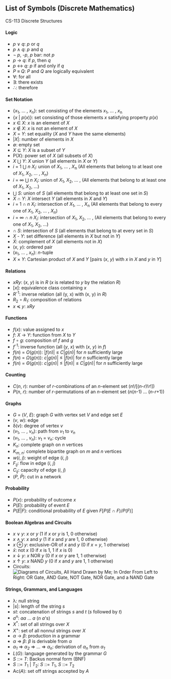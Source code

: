 ## List of Symbols (Discrete Mathematics)  
CS-113 Discrete Structures

#### Logic
- _p_ ∨ _q_: _p_ or _q_
- _p_ ∧ _q_: _p_ and _q_
- ¬ _p_, -_p_, _p_ bar: not _p_
- _p_ → _q_: if _p_, then _q_
- _p_ ↔ _q_: _p_ if and only if _q_
- _P_ ≡ _Q_: _P_ and _Q_ are logically equivalent
- ∀: for all
- ∃: there exists
- ∴: therefore

#### Set Notation
- {_x_<sub>1</sub>, ... , _x_<sub>n</sub>}: set consisting of the elements _x_<sub>1</sub>, ... , _x_<sub>n</sub>
- {_x_ | _p_(_x_)}: set consisting of those elements _x_ satisfying property _p_(_x_)
- _x_ ∈ _X_: _x_ is an element of _X_
- _x_ ∉ _X_: _x_ is not an element of _X_
- _X_ = _Y_: set equality (_X_ and _Y_ have the same elements)
- |_X_|: number of elements in _X_
- ∅: empty set
- _X_ ⊆ _Y_: _X_ is a subset of _Y_
- P(_X_): power set of _X_ (all subsets of _X_)
- _X_ ⋃ _Y_: _X_ union _Y_ (all elements in _X_ or _Y_)
- _i_ = 1 ⋃ _n_ _X_<sub>_i_</sub>: union of _X_<sub>1</sub>, ... , _X_<sub>n</sub> (All elements that belong to at least one of _X_<sub>1</sub>, _X_<sub>2</sub>, ... , _X_<sub>_n_</sub>)
- _i_ = ∞ ⋃ _n_ _X_<sub>_i_</sub>: union of _X_<sub>1</sub>, _X_<sub>2</sub>, ... , (All elements that belong to at least one of _X_<sub>1</sub>, _X_<sub>2</sub>, ...)
- ⋃ _S_: union of _S_ (all elements that belong to at least one set in _S_)
- _X_ ∩ _Y_: _X_ intersect _Y_ (all elements in _X_ and _Y_)
- _i_ = 1 ∩ _n_ _X_<sub>_i_</sub>: intersection of _X_<sub>1</sub>, ... , _X_<sub>n</sub> (All elements that belong to every one of _X_<sub>1</sub>, _X_<sub>2</sub>, ... , _X_<sub>_n_</sub>)
- _i_ = ∞ ∩ _n_ _X_<sub>_i_</sub>: intersection of _X_<sub>1</sub>, _X_<sub>2</sub>, ... , (All elements that belong to every one of _X_<sub>1</sub>, _X_<sub>2</sub>, ...)
- ∩ _S_: intersection of _S_ (all elements that belong to at every set in _S_)
- _X_ - _Y_: set difference (all elements in _X_ but not in _Y_)
- _X̄_: complement of _X_ (all elements not in _X_)
- (_x_, _y_): ordered pair
- (_x_<sub>1</sub>, ... , _x_<sub>_n_</sub>): _n_-tuple
- _X_ × _Y_: Cartesian product of _X_ and _Y_ [pairs (_x_, _y_) with _x_ in _X_ and _y_ in _Y_]

#### Relations
- _xRy_: (_x_, _y_) is in _R_ (_x_ is related to _y_ by the relation _R_)
- [_x_]: equivalence class containing _x_
- _R_<sup>-1</sup>: inverse relation (all (y, x) with (x, y) in _R_)
- _R_<sub>2</sub> ∘ _R_<sub>1</sub>: composition of relations
- _x_ ≼ _y_: _xRy_ 

#### Functions
- _f_(_x_): value assigned to _x_
- _f_: _X_ → _Y_: function from _X_ to _Y_
- _f_ ∘ _g_: composition of _f_ and _g_
- _f_<sup>-1</sup>: inverse function (all (_y_, _x_) with (_x_, _y_) in _f_)
- _f_(_n_) = _Ο_(_g_(_n_)): |_f_(_n_)| ≤ _C_|_g_(_n_)| for _n_ sufficiently large
- _f_(_n_) = _Ω_(_g_(_n_)): _c_|_g_(_n_)| ≤ |_f_(_n_)| for _n_ sufficiently large
- _f_(_n_) = _Θ_(_g_(_n_)): _c_|_g_(_n_)| ≤ |_f_(_n_)| ≤ _C_|_g_(_n_)| for _n_ sufficiently large

#### Counting
- _C_(_n_, _r_): number of _r_-combinations of an _n_-element set (_n_!/[(_n_-_r_)!_r_!])
- _P_(_n_, _r_): number of _r_-permutations of an _n_-element set (_n_(_n_-1) ... (_n_-_r_+1))

#### Graphs
- _G_ = (_V_, _E_): graph _G_ with vertex set _V_ and edge set _E_
- (_v_, _w_): edge
- δ(_v_): degree of vertex _v_
- (_v_<sub>1</sub>, ... , _v_<sub>_n_</sub>): path from _v_<sub>1</sub> to _v_<sub>_n_</sub>
- (_v_<sub>1</sub>, ... , _v_<sub>_n_</sub>):  _v_<sub>1</sub> = _v_<sub>_n_</sub>: cycle
- _K_<sub>_n_</sub>: complete graph on _n_ vertices
- _K_<sub>_m_, _n_</sub>: complete bipartite graph on _m_ and _n_ vertices
- _w_(_i_, _j_): weight of edge (_i_, _j_)
- _F_<sub>_ij_</sub>: flow in edge (_i_, _j_)
- _C_<sub>_ij_</sub>: capacity of edge (_i_, _j_)
- (_P_, _P̄_): cut in a network

#### Probability
- _P_(_x_): probability of outcome _x_
- _P_(_E_): probability of event _E_
- _P_(_E_|_F_): conditional probability of _E_ given _F_[_P_(_E_ ∩ _F_)/_P_(_F_)]

#### Boolean Algebras and Circuits
- _x_ ∨ _y_: _x_ or _y_ (1 if _x_ or _y_ is 1, 0 otherwise)
- _x_ ∧ _y_: _x_ and _y_ (1 if _x_ and _y_ are 1, 0 otherwise)
- _x_ ⊕ _y_: exclusive-OR of _x_ and _y_ (0 if _x_ = _y_, 1 otherwise)
- _x̄_: not _x_ (0 if _x_ is 1, 1 if _x_ is 0)
- _x_ ↓ _y_: _x_ NOR _y_ (0 if _x_ or _y_ are 1, 1 otherwise)
- _x_ ↑ _y_: _x_ NAND _y_ (0 if _x_ and _y_ are 1, 1 otherwise)
- Circuits:  
![Diagrams of Circuits, All Hand Drawn by Me; In Order From Left to Right: OR Gate, AND Gate, NOT Gate, NOR Gate, and a NAND Gate](https://user-images.githubusercontent.com/47701395/122357524-b21f0f00-cf08-11eb-8aaa-0d431d7f6b3b.png)

#### Strings, Grammars, and Languages
- λ: null string
- |_s_|: length of the string _s_
- _st_: concatenation of strings _s_ and _t_ (_s_ followed by _t_)
- _a_<sup>_n_</sup>: _aa_ ... _a_ (_n a_'s)
- _X_<sup>*</sup>: set of all strings over _X_
- _X_<sup>+</sup>: set of all nonnul strings over _X_
- _α_ → _β_: production in a grammar
- _α_ ⇒ _β_: _β_ is derivable from _α_
- _α_<sub>_1_</sub> ⇒ _α_<sub>_2_</sub> ⇒ ... ⇒ _α_<sub>_n_</sub>: derivation of _α_<sub>_n_</sub> from _α_<sub>_1_</sub>
- _L_(_G_): language generated by the grammar _G_
- _S_ ::= _T_: Backus normal form (BNF)
- _S_ ::= _T_<sub>1</sub> | _T_<sub>2</sub>: _S_ ::= _T_<sub>1</sub>, _S_ ::= _T_<sub>2</sub>
- Ac(_A_): set off strings accepted by _A_

